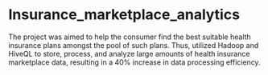 # Insurance_marketplace_analytics
The project was aimed to help the consumer find the best suitable health insurance plans amongst the pool of such plans. Thus, utilized Hadoop and HiveQL to store, process, and analyze large amounts of health insurance marketplace data, resulting in a 40% increase in data processing efficiency. 
